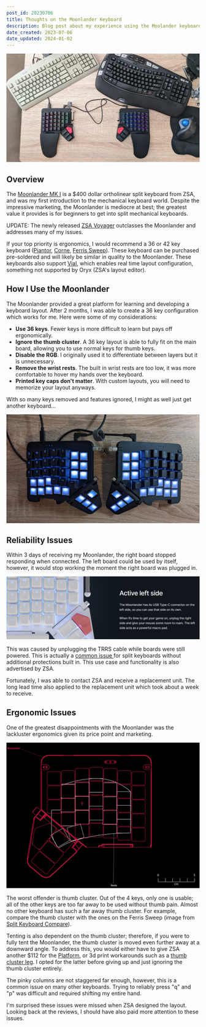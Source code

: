 ```yaml
---
post_id: 20230706
title: Thoughts on the Moonlander Keyboard
description: Blog post about my experience using the Moolander keyboard. Reliability and  ergonomics issues.
date_created: 2023-07-06
date_updated: 2024-01-02
---
```


![my keyboards](/static/content/images/blog/20230706/20230706_moonlander_and_keyboards.png)

## Overview

The [Moonlander MK I](https://www.zsa.io/moonlander/) is a $400 dollar ortholinear split keyboard from ZSA, and was my first introduction to the mechanical keyboard world. Despite the impressive marketing, the Moonlander is mediocre at best; the greatest value it provides is for beginners to get into split mechanical keyboards.

UPDATE: The newly released [ZSA Voyager](https://www.zsa.io/voyager) outclasses the Moonlander and addresses many of my issues.

If your top priority is ergonomics, I would recommend a 36 or 42 key keyboard ([Piantor](https://github.com/beekeeb/piantor), [Corne](https://github.com/foostan/crkbd), [Ferris Sweep](https://github.com/davidphilipbarr/Sweep)). These keyboard can be purchased pre-soldered and will likely be similar in quality to the Moonlander. These keyboards also support [Vial](https://get.vial.today/), which enables real time layout configuration, something not supported by Oryx (ZSA's layout editor).

## How I Use the Moonlander

The Moonlander provided a great platform for learning and developing a keyboard layout. After 2 months, I was able to create a 36 key configuration which works for me. Here were some of my considerations:

- **Use 36 keys**. Fewer keys is more difficult to learn but pays off ergonomically.
- **Ignore the thumb cluster**. A 36 key layout is able to fully fit on the main board, allowing you to use normal keys for thumb keys.
- **Disable the RGB**. I originally used it to differentiate between layers but it is unnecessary.
- **Remove the wrist rests**. The built in wrist rests are too low, it was more comfortable to hover my hands over the keyboard.
- **Printed key caps don't matter**. With custom layouts, you will need to memorize your layout anyways.

With so many keys removed and features ignored, I might as well just get another keyboard...

![my moonlander configuration](/static/content/images/blog/20230706/20230706_36key_moonlander.png)

## Reliability Issues

Within 3 days of receiving my Moonlander, the right board stopped responding when connected. The left board could be used by itself, however, it would stop working the moment the right board was plugged in.

![screenshot from zsa](/static/content/images/blog/20230706/20230706_zsa_active_left.png)

This was caused by unplugging the TRRS cable while boards were still powered. This is actually a [common issue ](https://www.reddit.com/r/ErgoMechKeyboards/comments/rt083u/) for split keyboards without additional protections built in. This use case and functionality is also advertised by ZSA.

Fortunately, I was able to contact ZSA and receive a replacement unit. The long lead time also applied to the replacement unit which took about a week to receive.

## Ergonomic Issues

One of the greatest disappointments with the Moonlander was the lackluster ergonomics given its price point and marketing.

![moonlander vs ferris](/static/content/images/blog/20230706/20230706_moonlander_ferris.png)

The worst offender is thumb cluster. Out of the 4 keys, only one is usable; all of the other keys are too far away to be used without thumb pain. Almost no other keyboard has such a far away thumb cluster. For example, compare the thumb cluster with the ones on the Ferris Sweep (image from [Split Keyboard Compare](https://compare.splitkb.com/)).

Tenting is also dependent on the thumb cluster; therefore, if you were to fully tent the Moonlander, the thumb cluster is moved even further away at a downward angle. To address this, you would either have to give ZSA another $112 for the [Platform](https://www.zsa.io/moonlander/platform/), or 3d print workarounds such as a [thumb cluster leg](https://www.thingiverse.com/thing:4688862). I opted for the latter before giving up and just ignoring the thumb cluster entirely.

The pinky columns are not staggered far enough, however, this is a common issue on many other keyboards. Trying to reliably press "q" and "p" was difficult and required shifting my entire hand.

I'm surprised these issues were missed when ZSA designed the layout. Looking back at the reviews, I should have also paid more attention to these issues.
